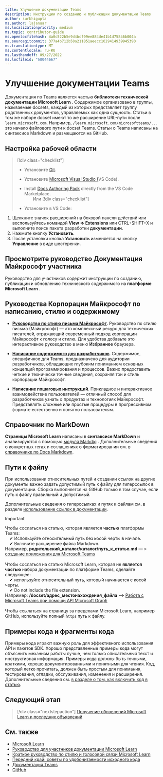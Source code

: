 ```yaml
---
title: Улучшение документации Teams
description: Инструкции по созданию и публикации документации Teams
author: surbhigupta
ms.author: lajanuar
ms.localizationpriority: medium
ms.topic: contributor-guide
ms.openlocfilehash: 4a0c522b5e9d4bcf99ee884de41b1d75846b004a
ms.sourcegitcommit: 377a4b712b50a211851aeecc1029414939945390
ms.translationtype: MT
ms.contentlocale: ru-RU
ms.lasthandoff: 09/27/2022
ms.locfileid: "68044667"
---
```

# <a name="contribute-to-teams-documentation"></a>Улучшение документации Teams

Документация по Teams является частью **библиотеки технической документации Microsoft Learn** . Содержимое организовано в группы, называемые docsets, каждый из которых представляет группу родственных документов, управляемых как одна сущность. Статьи в том же наборе docset имеют то же расширение URL-пути после `learn.microsoft.com`. Например, `/learn.microsoft.com/microsoftteams/...` это начало файлового пути к docset Teams. Статьи о Teams написаны на синтаксисе Markdown и размещаются на GitHub.

## <a name="set-up-your-workspace"></a>Настройка рабочей области

> [!div class="checklist"]
>
> * Установите [Git](https://git-scm.com/book/en/v2/Getting-Started-Installing-Git).
> * Установите [Microsoft Visual Studio (](https://code.visualstudio.com/)VS Code).
> * Install [Docs Authoring Pack](https://marketplace.visualstudio.com/items?itemName=docsmsft.docs-authoring-pack) directly from the VS Code Marketplace.
<br>&emsp;&emsp;Или
> [!div class="checklist"]
>
> * Установите в VS Code:

   1. Щелкните  значок расширений на боковой панели действий или воспользуйтесь командой **View => Extensions** или CTRL+SHIFT+X и выполните поиск пакета разработки **документации**.
   1. Нажмите кнопку **Установить**.
   1. После установки кнопка **Установить** изменяется на кнопку **Управление** в виде шестеренки.

## <a name="review-the-microsoft-docs-contributor-guide"></a>Просмотрите руководство Документация Майкрософт участника

Руководство для участников содержит инструкции по созданию, публикации и обновлению технического содержимого на **платформе Microsoft Learn** .

## <a name="microsoft-writing-style-and-content-guides"></a>Руководства Корпорации Майкрософт по написанию, стилю и содержимому 

* **[Руководство по стилю письма Майкрософт](/style-guide/welcome)**. Руководство по стилю письма (Майкрософт) — это комплексный ресурс для технических писателей, отражающий современный подход корпорации Майкрософт к голосу и стилю. Для удобства добавьте это интерактивное руководство в меню **Избранное** браузера.

* **[Написание содержимого для разработчиков](/style-guide/developer-content/)**. Содержимое, специфичное для Teams, предназначено для аудитории разработчиков, обладающих глубоким пониманием основных концепций программирования и процессов. Важно предоставить четкие и технически точные сведения, сохраняя тон и стиль корпорации Майкрософт.

* **[Написание пошаговых инструкций](/style-guide/procedures-instructions/writing-step-by-step-instructions)**. Прикладное и интерактивное взаимодействие пользователей — отличный способ для разработчиков узнать о продуктах и технологиях Майкрософт. Представлять сложные или простые процедуры в прогрессивном формате естественно и понятно пользователям.

## <a name="markdown-reference"></a>Справочник по MarkDown

**Страницы Microsoft Learn** написаны в **синтаксисе MarkDown** и анализируются с помощью [модуля Markdig](https://github.com/lunet-io/markdig) . Дополнительные сведения о конкретных тегах и соглашениях о форматировании см. в [справочнике по Docs Markdown](/contribute/markdown-reference).

## <a name="file-paths"></a>Пути к файлу

При использовании относительных путей и создании ссылок на другие документы важно задать допустимый путь к файлу для гиперссылок в документации. Сборка выполняется на GitHub только в том случае, если путь к файлу правильный и допустимый.

Дополнительные сведения о гиперссылках и путях к файлам см. в разделе [использование ссылок в документации](/contribute/how-to-write-links).

> [!IMPORTANT]
> Чтобы сослаться на статью, которая является **частью** платформы Teams:<br>
> &emsp;&#x2714; Используйте относительный путь без косой черты в начале.<br>
> &emsp;&#x2714; Включите расширение файла Markdown.<br>
>Например, **родительский_каталог/каталог/путь_к_статье.md** — > [создание приложения для Microsoft Teams](../concepts/building-an-app.md) <br><br>
> Чтобы сослаться на статью Microsoft Learn, которая не **является частью** набора документации по платформе Teams, сделайте следующее:<br>
> &emsp;&#x2714; используйте относительный путь, который начинается с косой черты.<br>
> &emsp;&#x2714; Do not include the file extension. <br>
> Например: **/docset/адрес_местонахождения_файла** —> [Работа с Microsoft Teams при помощи API Microsoft Graph](/graph/api/resources/teams-api-overview)<br><br>
> Чтобы ссылаться на страницу за пределами Microsoft Learn, например GitHub, используйте полный `https` путь к файлу.<br>

## <a name="code-samples-and-snippets"></a>Примеры кода и фрагменты кода

Примеры кода играют важную роль для эффективного использования API и пакетов SDK. Хорошо представленные примеры кода могут объяснить механизм работы лучше, чем только описательный текст и инструктивная информация. Примеры кода должны быть точными, краткими, хорошо документированными и понятными для чтения. Код, который легко прочитать, должен быть простым для понимания, тестирования, отладки, обслуживания, изменения и расширения. Дополнительные сведения см. [в разделе о том, как включить код в статью](/contribute/code-in-docs).

## <a name="next-step"></a>Следующий этап

> [!div class="nextstepaction"]
> [Получение обновлений Microsoft Learn и последних объявлений](/teamblog)

## <a name="see-also"></a>См. также

* [Microsoft Learn](/)
* [Руководство для участников документации Microsoft Learn](/contribute)
* [Краткое руководство по стилю и голосовой связи Microsoft Learn](/contribute/style-quick-start)
* [Передний край: советы по удобочитаемости исходного кода](/archive/msdn-magazine/2014/october/cutting-edge-source-code-readability-tips)
* [Документация Teams](/microsoftteams/platform/overview)
* [GitHub](https://github.com/MicrosoftDocs/msteams-docs/tree/master/msteams-platform)
